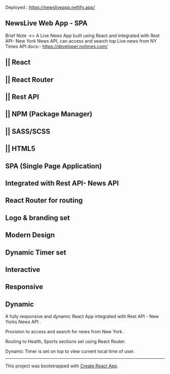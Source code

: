 Deployed : https://newsliveapp.netlify.app/

## NewsLive Web App - SPA 

Brief Note ->> A Live News App built using React and integrated with Rest API- New York News API, can access and search top Live news from NY Times 
API docs:- https://developer.nytimes.com/


## || React

## || React Router

## || Rest API

## || NPM (Package Manager)

## || SASS/SCSS

## || HTML5
	 							
## SPA (Single Page Application)
## Integrated with Rest API- News API
## React Router for routing 
## Logo & branding set 
## Modern Design
## Dynamic Timer set
## Interactive
## Responsive
## Dynamic


A fully responsive and dynamic React App integrated with Rest API - New Yorks News API .

Provision to access  and  search for news from New York .

Routing to Health, Sports sections set using React Router.

Dynamic Timer is set on top to view current local time of user.

--------------------------------------------------------------------------------------------------------------

This project was bootstrapped with [Create React App](https://github.com/facebook/create-react-app).

